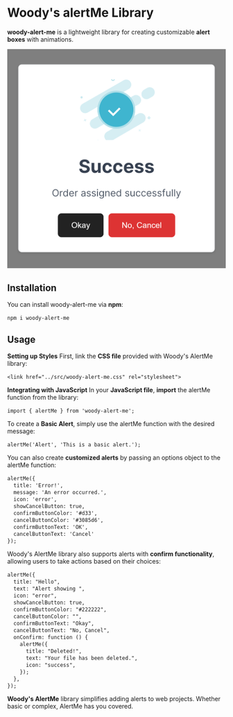 # Woody's alertMe Library

**woody-alert-me** is a lightweight library for creating customizable **alert boxes** with animations.

![DEMO](./src/demo.png)

## Installation

You can install woody-alert-me via **npm**:

```
npm i woody-alert-me
```

## Usage

**Setting up Styles**
First, link the **CSS file** provided with Woody's AlertMe library:
```
<link href="../src/woody-alert-me.css" rel="stylesheet">
```

**Integrating with JavaScript**
In your **JavaScript file**, **import** the alertMe function from the library:
```
import { alertMe } from 'woody-alert-me';
```

To create a **Basic Alert**, simply use the alertMe function with the desired message:
```
alertMe('Alert', 'This is a basic alert.');
```

You can also create **customized alerts** by passing an options object to the alertMe function:
```
alertMe({
  title: 'Error!',
  message: 'An error occurred.',
  icon: 'error',
  showCancelButton: true,
  confirmButtonColor: '#d33',
  cancelButtonColor: '#3085d6',
  confirmButtonText: 'OK',
  cancelButtonText: 'Cancel'
});
```

Woody's AlertMe library also supports alerts with **confirm functionality**, allowing users to take actions based on their choices:
```
alertMe({
  title: "Hello",
  text: "Alert showing ",
  icon: "error",
  showCancelButton: true,
  confirmButtonColor: "#222222",
  cancelButtonColor: "",
  confirmButtonText: "Okay",
  cancelButtonText: "No, Cancel",
  onConfirm: function () {
    alertMe({
      title: "Deleted!",
      text: "Your file has been deleted.",
      icon: "success",
    });
  },
});

```

**Woody's AlertMe** library simplifies adding alerts to web projects. Whether basic or complex, AlertMe has you covered.

